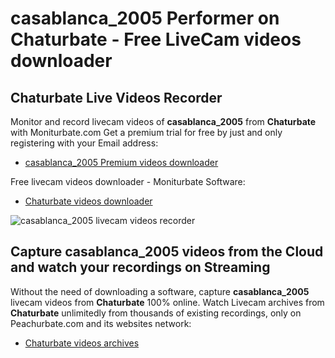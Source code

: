 # casablanca_2005 Performer on Chaturbate - Free LiveCam videos downloader

## Chaturbate Live Videos Recorder

Monitor and record livecam videos of **casablanca_2005** from **Chaturbate** with Moniturbate.com
Get a premium trial for free by just and only registering with your Email address:
* [casablanca_2005 Premium videos downloader](https://moniturbate.com/request-demo-licence-key.html)

Free livecam videos downloader - Moniturbate Software:
* [Chaturbate videos downloader](https://moniturbate.com/moniturbate-download-software.html)

![casablanca_2005 livecam videos recorder](https://peachurnet.com/templates/moniturbate-software.png)


## Capture casablanca_2005 videos from the Cloud and watch your recordings on Streaming

Without the need of downloading a software, capture **casablanca_2005** livecam videos from **Chaturbate** 100% online.
Watch Livecam archives from **Chaturbate** unlimitedly from thousands of existing recordings, only on Peachurbate.com and its websites network:
* [Chaturbate videos archives](https://peachurnet.com/)